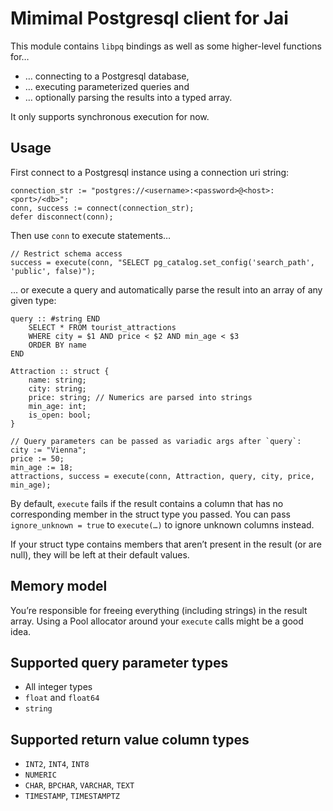 # Mimimal Postgresql client for Jai

This module contains `libpq` bindings as well as some higher-level functions for…
* … connecting to a Postgresql database,
* … executing parameterized queries and
* … optionally parsing the results into a typed array.

It only supports synchronous execution for now.

## Usage

First connect to a Postgresql instance using a connection uri string:

```Jai
connection_str := "postgres://<username>:<password>@<host>:<port>/<db>";
conn, success := connect(connection_str);
defer disconnect(conn);
```

Then use `conn` to execute statements…

```Jai
// Restrict schema access
success = execute(conn, "SELECT pg_catalog.set_config('search_path', 'public', false)");
```

… or execute a query and automatically parse the result into an array of any given type:

```Jai 
query :: #string END
	SELECT * FROM tourist_attractions
	WHERE city = $1 AND price < $2 AND min_age < $3
	ORDER BY name
END

Attraction :: struct {
	name: string;
	city: string;
	price: string; // Numerics are parsed into strings
	min_age: int;
	is_open: bool;
}

// Query parameters can be passed as variadic args after `query`:
city := "Vienna";
price := 50;
min_age := 18;
attractions, success = execute(conn, Attraction, query, city, price, min_age);
```

By default, `execute` fails if the result contains a column that has no corresponding member in the struct type you passed.
You can pass `ignore_unknown = true` to `execute(…)` to ignore unknown columns instead.

If your struct type contains members that aren’t present in the result (or are null), they will be left at their default values.

## Memory model

You’re responsible for freeing everything (including strings) in the result array.
Using a Pool allocator around your `execute` calls might be a good idea.

## Supported query parameter types

* All integer types
* `float` and `float64`
* `string`

## Supported return value column types

* `INT2`, `INT4`, `INT8`
* `NUMERIC`
* `CHAR`, `BPCHAR`, `VARCHAR`, `TEXT`
* `TIMESTAMP`, `TIMESTAMPTZ`
